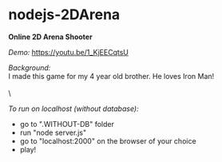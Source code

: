 # nodejs-2DArena
**Online 2D Arena Shooter**

*Demo:*
https://youtu.be/1_KjEECqtsU    


*Background:*  
I made this game for my 4 year old brother. He loves Iron Man!    
\
\

*To run on localhost (without database):*
- go to ".WITHOUT-DB" folder
- run "node server.js"
- go to "localhost:2000" on the browser of your choice
- play!






